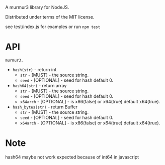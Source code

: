 A murmur3 library for NodeJS.

Distributed under terms of the MIT license.

see test/index.js for examples
or 
run `npm test`

# API
`murmur3.`
  * `hash(str)` - return int
    * `str` - [MUST] - the source string.
    * `seed` - [OPTIONAL] - seed for hash default 0.
  * `hash64(str)` - return array
    * `str` - [MUST] - the source string.
    * `seed` - [OPTIONAL] - seed for hash default 0.
    * `x64arch` - [OPTIONAL] - is x86(false) or x64(true) default x64(true).
  * `hash_bytes(str)` - return Buffer
    * `str` - [MUST] - the source string.
    * `seed` - [OPTIONAL] - seed for hash default 0.
    * `x64arch` - [OPTIONAL] - is x86(false) or x64(true) default x64(true).

# Note
hash64 maybe not work expected because of int64 in javascript